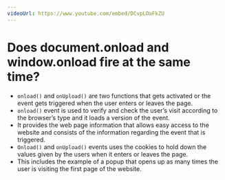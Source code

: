 ```yaml
---
videoUrl: https://www.youtube.com/embed/DCvpLOaFkZU
---
```


<h1>Does <span class="highlight font-semibold">document.onload</span> and <span class="highlight font-semibold">window.onload</span> fire at the same time?</h1>

<v-clicks>

- `onload()` and `onUpload()` are two functions that gets activated or the event gets triggered when the user enters or leaves the page.
- `onload()` event is used to verify and check the user’s visit according to the browser’s type and it loads a version of the event.
- It provides the web page information that allows easy access to the website and consists of the information regarding the event that is triggered.
- `Onload()` and `onUpload()` events uses the cookies to hold down the values given by the users when it enters or leaves the page.
- This includes the example of a popup that opens up as many times the user is visiting the first page of the website.

</v-clicks>
